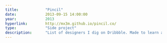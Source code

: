 ```yaml
---
title:            "Pincil"
date:             2013-09-15 14:00:00
year:             2013
hyperlink:        http://mx3m.github.io/pincil.co/
type:             "Side project"
description:      "List of designers I dig on Dribbble. Made to learn a few things but mainly for fun. The project got some nice retweets and ended up having around 10,000 unique visitors in under a month."
---
```



